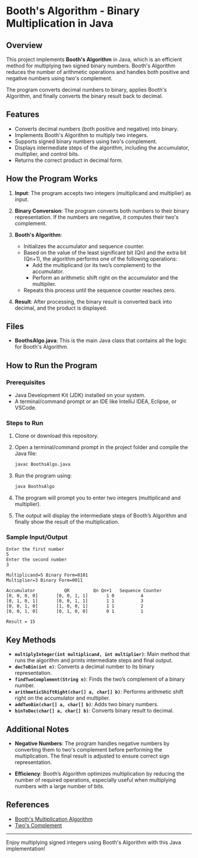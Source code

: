 # Booth's Algorithm - Binary Multiplication in Java

## Overview

This project implements **Booth's Algorithm** in Java, which is an efficient method for multiplying two signed binary numbers. Booth's Algorithm reduces the number of arithmetic operations and handles both positive and negative numbers using two's complement.

The program converts decimal numbers to binary, applies Booth's Algorithm, and finally converts the binary result back to decimal.

## Features

- Converts decimal numbers (both positive and negative) into binary.
- Implements Booth's Algorithm to multiply two integers.
- Supports signed binary numbers using two's complement.
- Displays intermediate steps of the algorithm, including the accumulator, multiplier, and control bits.
- Returns the correct product in decimal form.

## How the Program Works

1. **Input**: The program accepts two integers (multiplicand and multiplier) as input.
   
2. **Binary Conversion**: The program converts both numbers to their binary representation. If the numbers are negative, it computes their two's complement.

3. **Booth's Algorithm**:
   - Initializes the accumulator and sequence counter.
   - Based on the value of the least significant bit (Qn) and the extra bit (Qn+1), the algorithm performs one of the following operations:
     - Add the multiplicand (or its two’s complement) to the accumulator.
     - Perform an arithmetic shift right on the accumulator and the multiplier.
   - Repeats this process until the sequence counter reaches zero.
   
4. **Result**: After processing, the binary result is converted back into decimal, and the product is displayed.

## Files

- **BoothsAlgo.java**: This is the main Java class that contains all the logic for Booth's Algorithm.

## How to Run the Program

### Prerequisites

- Java Development Kit (JDK) installed on your system.
- A terminal/command prompt or an IDE like IntelliJ IDEA, Eclipse, or VSCode.

### Steps to Run

1. Clone or download this repository.
   
2. Open a terminal/command prompt in the project folder and compile the Java file:
   ```bash
   javac BoothsAlgo.java
   ```

3. Run the program using:
   ```bash
   java BoothsAlgo
   ```

4. The program will prompt you to enter two integers (multiplicand and multiplier).

5. The output will display the intermediate steps of Booth’s Algorithm and finally show the result of the multiplication.

### Sample Input/Output

```
Enter the first number
5
Enter the second number
3

Multiplicand=5 Binary Form=0101
Multiplier=3 Binary Form=0011

Accumulator           QR         Qn Qn+1   Sequence Counter
[0, 0, 0, 0]       [0, 0, 1, 1]       1 0          4
[0, 1, 0, 1]       [0, 0, 1, 1]       1 1          3
[0, 0, 1, 0]       [1, 0, 0, 1]       1 1          2
[0, 0, 1, 0]       [0, 1, 0, 0]       0 1          1

Result = 15
```

## Key Methods

- **`multiplyInteger(int multiplicand, int multiplier)`**: Main method that runs the algorithm and prints intermediate steps and final output.
- **`decToBin(int n)`**: Converts a decimal number to its binary representation.
- **`findTwoComplement(String n)`**: Finds the two’s complement of a binary number.
- **`arithmeticShiftRight(char[] a, char[] b)`**: Performs arithmetic shift right on the accumulator and multiplier.
- **`addTwoBin(char[] a, char[] b)`**: Adds two binary numbers.
- **`binToDec(char[] a, char[] b)`**: Converts binary result to decimal.

## Additional Notes

- **Negative Numbers**: The program handles negative numbers by converting them to two's complement before performing the multiplication. The final result is adjusted to ensure correct sign representation.
  
- **Efficiency**: Booth’s Algorithm optimizes multiplication by reducing the number of required operations, especially useful when multiplying numbers with a large number of bits.

## References

- [Booth's Multiplication Algorithm](https://en.wikipedia.org/wiki/Booth%27s_multiplication_algorithm)
- [Two's Complement](https://en.wikipedia.org/wiki/Two%27s_complement)

---

Enjoy multiplying signed integers using Booth's Algorithm with this Java implementation!